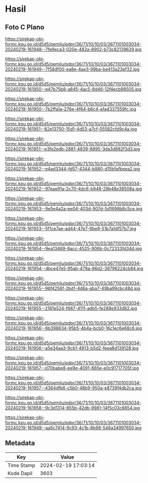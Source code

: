 # Hasil

## Foto C Plano

https://sirekap-obj-formc.kpu.go.id/d5d5/pemilu/pdpr/36/71/10/10/03/3671101003034-20240219-161948--7fe9eca3-020e-482a-8902-b73c82139629.jpg

https://sirekap-obj-formc.kpu.go.id/d5d5/pemilu/pdpr/36/71/10/10/03/3671101003034-20240219-161949--7f58df00-ea8e-4ae3-99ba-be413a23ef32.jpg

https://sirekap-obj-formc.kpu.go.id/d5d5/pemilu/pdpr/36/71/10/10/03/3671101003034-20240219-161950--e47b75b8-a845-4ac5-8d46-12f4ecb88505.jpg

https://sirekap-obj-formc.kpu.go.id/d5d5/pemilu/pdpr/36/71/10/10/03/3671101003034-20240219-161950--7b2ffa1a-276e-4f64-b6c4-a1a4337559fc.jpg

https://sirekap-obj-formc.kpu.go.id/d5d5/pemilu/pdpr/36/71/10/10/03/3671101003034-20240219-161951--82e13750-15d1-4d53-a7cf-05582cfd9c4a.jpg

https://sirekap-obj-formc.kpu.go.id/d5d5/pemilu/pdpr/36/71/10/10/03/3671101003034-20240219-161951--e3fe2edb-2881-4839-8895-3da3d882f3d3.jpg

https://sirekap-obj-formc.kpu.go.id/d5d5/pemilu/pdpr/36/71/10/10/03/3671101003034-20240219-161952--e4ad3344-fd57-4344-b880-d15bfafbeea2.jpg

https://sirekap-obj-formc.kpu.go.id/d5d5/pemilu/pdpr/36/71/10/10/03/3671101003034-20240219-161952--97eae91a-2c70-4dc6-b948-29b48e38508a.jpg

https://sirekap-obj-formc.kpu.go.id/d5d5/pemilu/pdpr/36/71/10/10/03/3671101003034-20240219-161953--9e5e4a2a-ee04-403d-907d-5d1698b8c5ce.jpg

https://sirekap-obj-formc.kpu.go.id/d5d5/pemilu/pdpr/36/71/10/10/03/3671101003034-20240219-161953--5f1ce7ae-ad44-47e7-9be9-51b7a1df57b7.jpg

https://sirekap-obj-formc.kpu.go.id/d5d5/pemilu/pdpr/36/71/10/10/03/3671101003034-20240219-161954--9ea13469-8acc-4525-906b-0c72333fd34d.jpg

https://sirekap-obj-formc.kpu.go.id/d5d5/pemilu/pdpr/36/71/10/10/03/3671101003034-20240219-161954--4bce47e5-95ab-479a-86d2-38796224cb84.jpg

https://sirekap-obj-formc.kpu.go.id/d5d5/pemilu/pdpr/36/71/10/10/03/3671101003034-20240219-161955--96f4256f-2bd1-4d6a-aba7-49ba99cbc48d.jpg

https://sirekap-obj-formc.kpu.go.id/d5d5/pemilu/pdpr/36/71/10/10/03/3671101003034-20240219-161955--2161e524-f687-4111-adb5-fe288e933d82.jpg

https://sirekap-obj-formc.kpu.go.id/d5d5/pemilu/pdpr/36/71/10/10/03/3671101003034-20240219-161956--6b398634-95b5-4b4a-bcb0-16c1ec6e68c6.jpg

https://sirekap-obj-formc.kpu.go.id/d5d5/pemilu/pdpr/36/71/10/10/03/3671101003034-20240219-161956--a5e34aa3-9cb1-4913-b5d2-feea8d139128.jpg

https://sirekap-obj-formc.kpu.go.id/d5d5/pemilu/pdpr/36/71/10/10/03/3671101003034-20240219-161957--d70babe8-ee9e-4091-865e-e0c91717705f.jpg

https://sirekap-obj-formc.kpu.go.id/d5d5/pemilu/pdpr/36/71/10/10/03/3671101003034-20240219-161957--4364dfb6-c5b0-48b9-950a-e8739f4db2ca.jpg

https://sirekap-obj-formc.kpu.go.id/d5d5/pemilu/pdpr/36/71/10/10/03/3671101003034-20240219-161958--9c3d1314-855b-42db-9981-14f5c03c6654.jpg

https://sirekap-obj-formc.kpu.go.id/d5d5/pemilu/pdpr/36/71/10/10/03/3671101003034-20240219-161949--aa5c7414-9c93-4c1b-8b98-546a34997650.jpg


## Metadata

| Key        | Value               |
| ---------- | ------------------- |
| Time Stamp | 2024-02-19 17:03:14 |
| Kode Dapil | 3603                |



